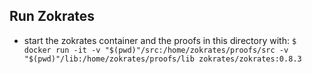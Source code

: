 ## Run Zokrates

- start the zokrates container and the proofs in this directory with:
  `$ docker run -it -v "$(pwd)"/src:/home/zokrates/proofs/src -v "$(pwd)"/lib:/home/zokrates/proofs/lib zokrates/zokrates:0.8.3` 